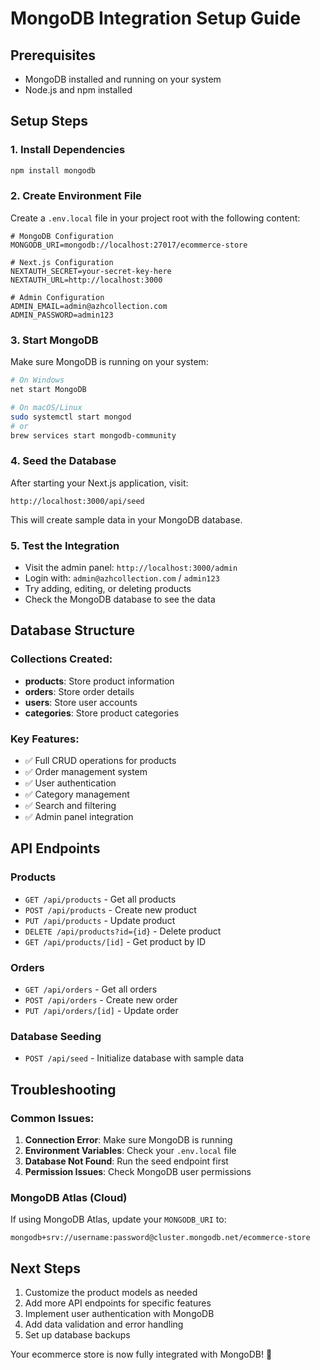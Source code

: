 # MongoDB Integration Setup Guide

## Prerequisites
- MongoDB installed and running on your system
- Node.js and npm installed

## Setup Steps

### 1. Install Dependencies
```bash
npm install mongodb
```

### 2. Create Environment File
Create a `.env.local` file in your project root with the following content:

```env
# MongoDB Configuration
MONGODB_URI=mongodb://localhost:27017/ecommerce-store

# Next.js Configuration
NEXTAUTH_SECRET=your-secret-key-here
NEXTAUTH_URL=http://localhost:3000

# Admin Configuration
ADMIN_EMAIL=admin@azhcollection.com
ADMIN_PASSWORD=admin123
```

### 3. Start MongoDB
Make sure MongoDB is running on your system:
```bash
# On Windows
net start MongoDB

# On macOS/Linux
sudo systemctl start mongod
# or
brew services start mongodb-community
```

### 4. Seed the Database
After starting your Next.js application, visit:
```
http://localhost:3000/api/seed
```
This will create sample data in your MongoDB database.

### 5. Test the Integration
- Visit the admin panel: `http://localhost:3000/admin`
- Login with: `admin@azhcollection.com` / `admin123`
- Try adding, editing, or deleting products
- Check the MongoDB database to see the data

## Database Structure

### Collections Created:
- **products**: Store product information
- **orders**: Store order details
- **users**: Store user accounts
- **categories**: Store product categories

### Key Features:
- ✅ Full CRUD operations for products
- ✅ Order management system
- ✅ User authentication
- ✅ Category management
- ✅ Search and filtering
- ✅ Admin panel integration

## API Endpoints

### Products
- `GET /api/products` - Get all products
- `POST /api/products` - Create new product
- `PUT /api/products` - Update product
- `DELETE /api/products?id={id}` - Delete product
- `GET /api/products/[id]` - Get product by ID

### Orders
- `GET /api/orders` - Get all orders
- `POST /api/orders` - Create new order
- `PUT /api/orders/[id]` - Update order

### Database Seeding
- `POST /api/seed` - Initialize database with sample data

## Troubleshooting

### Common Issues:
1. **Connection Error**: Make sure MongoDB is running
2. **Environment Variables**: Check your `.env.local` file
3. **Database Not Found**: Run the seed endpoint first
4. **Permission Issues**: Check MongoDB user permissions

### MongoDB Atlas (Cloud)
If using MongoDB Atlas, update your `MONGODB_URI` to:
```
mongodb+srv://username:password@cluster.mongodb.net/ecommerce-store
```

## Next Steps
1. Customize the product models as needed
2. Add more API endpoints for specific features
3. Implement user authentication with MongoDB
4. Add data validation and error handling
5. Set up database backups

Your ecommerce store is now fully integrated with MongoDB! 🎉








